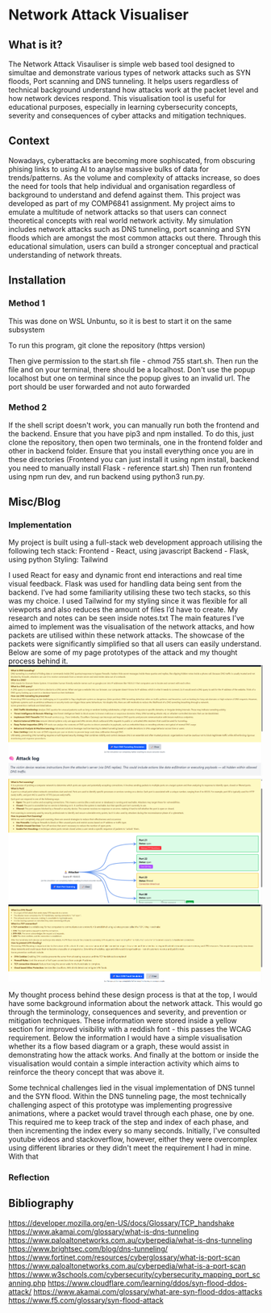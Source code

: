 # Network Attack Visualiser

## What is it?
The Network Attack Visauliser is simple web based tool designed to simultae and demonstrate various types of network attacks
such as SYN floods, Port scanning and DNS tunneling. It helps users regardless of technical background understand how attacks work
at the packet level and how network devices respond. This visualisation tool is useful for educational purposes, especially in learning 
cybersecurity concepts, severity and consequences of cyber attacks and mitigation techniques.

## Context
Nowadays, cyberattacks are becoming more sophiscated, from obscuring phising links to using AI to anaylse massive bulks of data for trends/patterns.
As the volume and complexity of attacks increase, so does the need for tools that help individual and organisation regardless of background to understand 
and defend against them. This project was developed as part of my COMP6841 assignment. My project aims to emulate a multitude of network attacks so that 
users can connect theoretical concepts with real world network activity. My simulation includes network attacks such as DNS tunneling, port scanning 
and SYN floods which are amongst the most common attacks out there. Through this educational simulation, users can build a stronger conceptual 
and practical understanding of network threats.

## Installation

### Method 1
This was done on WSL Unbuntu, so it is best to start it on the same subsystem

To run this program, git clone the repository (https version)

Then give permission to the start.sh file - chmod 755 start.sh. Then run the file and on your terminal, there should be a localhost.
Don't use the popup localhost but one on terminal since the popup gives to an invalid url. The port should be user forwarded and not auto forwarded


### Method 2
If the shell script doesn't work, you can manually run both the frontend and the backend. Ensure that you have pip3 and npm installed. 
To do this, just clone the repository, then open two terminals, one in the frontend folder and other in backend folder.
Ensure that you install everything once you are in these directories (Frontend you can just install it using npm install, backend you need to manually
install Flask - reference start.sh)
Then run frontend using npm run dev, and run backend using python3 run.py.


## Misc/Blog

### Implementation

My project is built using a full-stack web development approach utilising the following tech stack:
  Frontend  - React, using javascript
  Backend - Flask, using python
  Styling: Tailwind

I used React for easy and dynamic front end interactions and real time visual feedback. Flask was used for handling data being sent from the backend. I’ve had some familiarity utilising these two tech stacks, so this was my choice. I used Tailwind for my styling since it was flexible for all viewports and also reduces the amount of files I’d have to create.
My research and notes can be seen inside notes.txt
The main features I’ve aimed to implement was the visualisation of the network attacks, and how packets are utilised within these network attacks. The showcase of the packets were significantly simplified so that all users can easily understand. Below are some of my page prototypes of the attack and my thought process behind it.
![dnstunnel](images/dnstunnel-yellow.png)
![portscan](images/portscan.png)
![synflood](images/synflood-yellow.png)

My thought process behind these design process is that at the top, I would have some background information about the network attack. This would go through the terminology, consequences 
and severity, and prevention or mitigation techniques. These information were stored inside a yellow section for improved visibility with a reddish font - this passes the WCAG requirement.
Below the information I would have a simple visualisation whether its a flow based diagram or a graph, these would assist in demonstrating how the attack works.
And finally at the bottom or inside the visualisation would contain a simple interaction activity which aims to reinforce the theory concept that was above it.

Some technical challenges lied in the visual implementation of DNS tunnel and the SYN flood. Within the DNS tunneling page, the most technically challenging aspect of this prototype was implementing progressive animations, where a packet would travel through each phase, one by one. This required me to keep track of the step and index of each phase, and then incrementing the index every so many seconds. Initially, I've consulted youtube videos and stackoverflow, however, either they were overcomplex using different libraries or they didn't meet the requirement I had in mine.
With that

### Reflection

## Bibliography
https://developer.mozilla.org/en-US/docs/Glossary/TCP_handshake
https://www.akamai.com/glossary/what-is-dns-tunneling
https://www.paloaltonetworks.com.au/cyberpedia/what-is-dns-tunneling
https://www.brightsec.com/blog/dns-tunneling/
https://www.fortinet.com/resources/cyberglossary/what-is-port-scan
https://www.paloaltonetworks.com.au/cyberpedia/what-is-a-port-scan
https://www.w3schools.com/cybersecurity/cybersecurity_mapping_port_scanning.php
https://www.cloudflare.com/learning/ddos/syn-flood-ddos-attack/
https://www.akamai.com/glossary/what-are-syn-flood-ddos-attacks
https://www.f5.com/glossary/syn-flood-attack